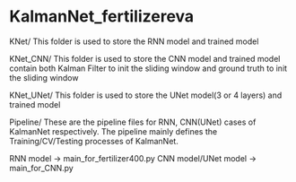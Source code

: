 # KalmanNet_fertilizereva
KNet/
This folder is used to store the RNN model and trained model

KNet_CNN/
This folder is used to store the CNN model and trained model
contain both Kalman Filter to init the sliding window and ground truth to init the sliding window

KNet_UNet/
This folder is used to store the UNet model(3 or 4 layers) and trained model

Pipeline/
These are the pipeline files for RNN, CNN(UNet) cases of KalmanNet respectively. 
The pipeline mainly defines the Training/CV/Testing processes of KalmanNet.

RNN model -> main_for_fertilizer400.py
CNN model/UNet model -> main_for_CNN.py

